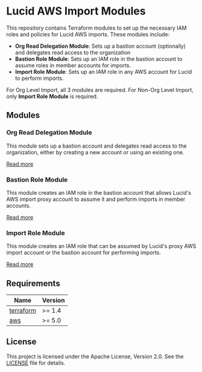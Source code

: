 # Lucid AWS Import Modules

This repository contains Terraform modules to set up the necessary IAM roles and policies for Lucid AWS imports. These modules include:

- **Org Read Delegation Module**: Sets up a bastion account (optionally) and delegates read access to the organization
- **Bastion Role Module**: Sets up an IAM role in the bastion account to assume roles in member accounts for imports.
- **Import Role Module**: Sets up an IAM role in any AWS account for Lucid to perform imports.

For Org Level Import, all 3 modules are required. For Non-Org Level Import, only **Import Role Module** is required.

## Modules

### Org Read Delegation Module

This module sets up a bastion account and delegates read access to the organization, either by creating a new account or using an existing one.

[Read more](https://github.com/lucidsoftware/terraform-aws-lucid-aws-import/tree/main/modules/org-read-delegation)

### Bastion Role Module

This module creates an IAM role in the bastion account that allows Lucid's AWS import proxy account to assume it and perform imports in member accounts.

[Read more](https://github.com/lucidsoftware/terraform-aws-lucid-aws-import/tree/main/modules/bastion-role)

### Import Role Module

This module creates an IAM role that can be assumed by Lucid's proxy AWS import account or the bastion account for performing imports.

[Read more](https://github.com/lucidsoftware/terraform-aws-lucid-aws-import/tree/main/modules/import-role)

## Requirements

| Name | Version |
|------|---------|
| [terraform](https://www.terraform.io/) | >= 1.4 |
| [aws](https://aws.amazon.com/) | >= 5.0 |

## License

This project is licensed under the Apache License, Version 2.0. See the [LICENSE](https://github.com/lucidsoftware/terraform-aws-lucid-aws-import/blob/main/LICENSE) file for details.